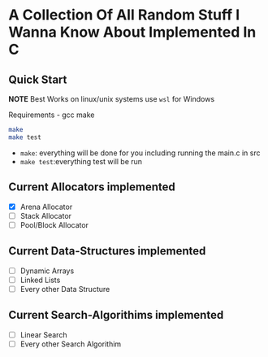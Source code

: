 # A Collection Of All Random Stuff I Wanna Know About Implemented In C

## Quick Start

**NOTE** Best Works on linux/unix systems use `wsl` for Windows

Requirements - gcc make

```sh
make
make test
```

- `make`: everything will be done for you including running the main.c in src
- `make test`:everything test will be run 

## Current Allocators implemented
- [x] Arena Allocator
- [ ] Stack Allocator
- [ ] Pool/Block Allocator

## Current Data-Structures implemented
- [ ] Dynamic Arrays
- [ ] Linked Lists
- [ ] Every other Data Structure

## Current Search-Algorithims implemented
- [ ] Linear Search
- [ ] Every other Search Algorithim 
